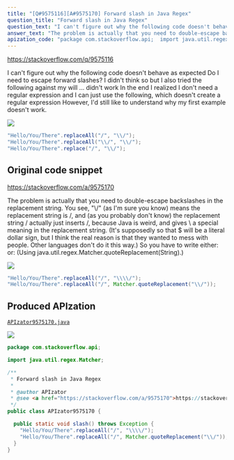 ```yaml
---
title: "[Q#9575116][A#9575170] Forward slash in Java Regex"
question_title: "Forward slash in Java Regex"
question_text: "I can't figure out why the following code doesn't behave as expected Do I need to escape forward slashes? I didn't think so but I also tried the following against my will ... didn't work In the end I realized I don't need a regular expression and I can just use the following, which doesn't create a regular expression However, I'd still like to understand why my first example doesn't work."
answer_text: "The problem is actually that you need to double-escape backslashes in the replacement string. You see, \"\\\\/\" (as I'm sure you know) means the replacement string is \\/, and (as you probably don't know) the replacement string \\/ actually just inserts /, because Java is weird, and gives \\ a special meaning in the replacement string. (It's supposedly so that \\$ will be a literal dollar sign, but I think the real reason is that they wanted to mess with people. Other languages don't do it this way.) So you have to write either: or: (Using java.util.regex.Matcher.quoteReplacement(String).)"
apization_code: "package com.stackoverflow.api;  import java.util.regex.Matcher;  /**  * Forward slash in Java Regex  *  * @author APIzator  * @see <a href=\"https://stackoverflow.com/a/9575170\">https://stackoverflow.com/a/9575170</a>  */ public class APIzator9575170 {    public static void slash() throws Exception {     \"Hello/You/There\".replaceAll(\"/\", \"\\\\\\\\/\");     \"Hello/You/There\".replaceAll(\"/\", Matcher.quoteReplacement(\"\\\\/\"));   } }"
---
```


https://stackoverflow.com/q/9575116

I can&#x27;t figure out why the following code doesn&#x27;t behave as expected
Do I need to escape forward slashes? I didn&#x27;t think so but I also tried the following against my will ... didn&#x27;t work
In the end I realized I don&#x27;t need a regular expression and I can just use the following, which doesn&#x27;t create a regular expression
However, I&#x27;d still like to understand why my first example doesn&#x27;t work.


<div class="code-logo"><img src="/stackoverflow.png" /></div>

```java
"Hello/You/There".replaceAll("/", "\\/");
"Hello/You/There".replaceAll("\\/", "\\/");
"Hello/You/There".replace("/", "\\/");
```


## Original code snippet

https://stackoverflow.com/a/9575170

The problem is actually that you need to double-escape backslashes in the replacement string. You see, &quot;\\/&quot; (as I&#x27;m sure you know) means the replacement string is \/, and (as you probably don&#x27;t know) the replacement string \/ actually just inserts /, because Java is weird, and gives \ a special meaning in the replacement string. (It&#x27;s supposedly so that \$ will be a literal dollar sign, but I think the real reason is that they wanted to mess with people. Other languages don&#x27;t do it this way.) So you have to write either:
or:
(Using java.util.regex.Matcher.quoteReplacement(String).)

<div class="code-logo"><img src="/stackoverflow.png" /></div>

```java
"Hello/You/There".replaceAll("/", "\\\\/");
"Hello/You/There".replaceAll("/", Matcher.quoteReplacement("\\/"));
```

## Produced APIzation

[`APIzator9575170.java`](https://github.com/blind-papers/apization-temp-data/raw/main/search/APIzator9575170.java)

<div class="code-logo"><img src="/apizator.png" /></div>

```java
package com.stackoverflow.api;

import java.util.regex.Matcher;

/**
 * Forward slash in Java Regex
 *
 * @author APIzator
 * @see <a href="https://stackoverflow.com/a/9575170">https://stackoverflow.com/a/9575170</a>
 */
public class APIzator9575170 {

  public static void slash() throws Exception {
    "Hello/You/There".replaceAll("/", "\\\\/");
    "Hello/You/There".replaceAll("/", Matcher.quoteReplacement("\\/"));
  }
}

```